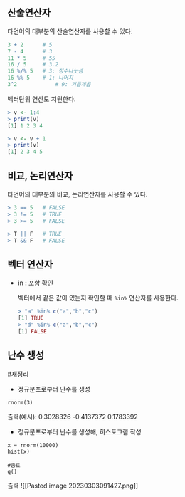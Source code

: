 ## 산술연산자

타언어의 대부분의 산술연산자를 사용할 수 있다.

```r
3 + 2      # 5
7 - 4      # 3
11 * 5     # 55
16 / 5     # 3.2
16 %/% 5   # 3: 정수나눗셈
16 %% 5	   # 1: 나머지
3^2			   # 9: 거듭제곱
```

벡터단위 연산도 지원한다.

```r
> v <- 1:4
> print(v)
[1] 1 2 3 4

> v <- v + 1
> print(v)
[1] 2 3 4 5
```

## 비교, 논리연산자

타언어의 대부분의 비교, 논리연산자를 사용할 수 있다.

```r
> 3 == 5   # FALSE
> 3 != 5   # TRUE
> 3 >= 5   # FALSE

> T || F   # TRUE
> T && F   # FALSE
```

## 벡터 연산자

- in : 포함 확인
    
    벡터에서 같은 값이 있는지 확인할 때 `%in%` 연산자를 사용한다.
    
    ```r
    > "a" %in% c("a","b","c")
    [1] TRUE
    > "d" %in% c("a","b","c")
    [1] FALSE
    ```

## 난수 생성
#재정리 

* 정규분포로부터 난수를 생성
```
rnorm(3)
```
출력(예시): 0.3028326 -0.4137372 0.1783392

* 정규분포로부터 난수를 생성해, 히스토그램 작성
```
x = rnorm(10000)
hist(x)

#종료
q()
```
출력
![[Pasted image 20230303091427.png]]